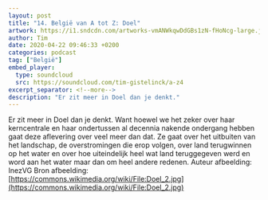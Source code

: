 ```yaml
---
layout: post
title: "14. België van A tot Z: Doel"
artwork: https://i1.sndcdn.com/artworks-vmANWkqwDdGBs1zN-fHoNcg-large.jpg
author: Tim
date: 2020-04-22 09:46:33 +0200
categories: podcast
tag: ["België"]
embed_player:
  type: soundcloud
  src: https://soundcloud.com/tim-gistelinck/a-z4
excerpt_separator: <!--more-->
description: "Er zit meer in Doel dan je denkt."
---
```

Er zit meer in Doel dan je denkt. Want hoewel we het zeker over haar kerncentrale en haar ondertussen al decennia nakende ondergang hebben gaat deze aflevering over veel meer dan dat. Ze gaat over het uitbuiten van het landschap, de overstromingen die erop volgen, over land terugwinnen op het water en over hoe uiteindelijk heel wat land teruggegeven werd en word aan het water maar dan om heel andere redenen.
Auteur afbeelding: InezVG
Bron afbeelding: [https://commons.wikimedia.org/wiki/File:Doel_2.jpg](https://commons.wikimedia.org/wiki/File:Doel_2.jpg)